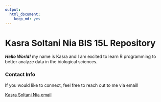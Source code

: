 ```yaml
---
output: 
  html_document: 
    keep_md: yes
---
```

# Kasra Soltani Nia BIS 15L Repository 
_**Hello World!**_ my name is Kasra and I am excited to learn R programming to better analyze data in the biological sciences.


### Contact Info
If you would like to connect, feel free to reach out to me via email! 

[Kasra Soltani Nia email](mailto:knia@ucdavis.edu) 